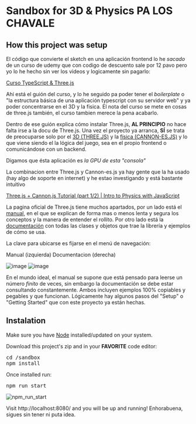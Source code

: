 Sandbox for 3D & Physics PA LOS CHAVALE
=======================================

How this project was setup
--------------------------
El código que convierte el sketch en una aplicación frontend lo he _sacado_ de un curso de udemy que con codigo de descuento sale por 12 pavo pero yo lo he hecho sin ver los videos y logicamente sin pagarlo:

[Curso TypeScript & Three.js](https://sbcode.net/threejs/introduction/)

Ahí está el guión del curso, y lo he seguido pa poder tener el _boilerplate_ o "la estructura básica de una aplicación typescript con su servidor web" y ya poder concentrarse en el 3D y la fisica. El nota del curso se mete en cosas de three.js también, el curso tambien merece la pena acabarlo.

Dentro de ese guión explica cómo instalar Three.js, **AL PRINCIPIO** no hace falta irse a la docu de Three.js. Una vez el proyecto ya arranca, **SÍ** se trata de preocuparse solo por el [3D (THREE.JS)](https://threejs.org/manual/#en/fundamentals) y la [física (CANNON-ES.JS)](https://pmndrs.github.io/cannon-es/docs/) y lo que viene siendo el la lógica del juego, sea en el propio frontend o comunicándose con un backend.

Digamos que ésta aplicación es _la GPU de esta "consola"_

La combinacion entre Three.js y Cannon-es.js ya hay gente que la ha usado (hay algo de soporte en internet) y he estao investigando y está bastante intuitivo

[Three.js + Cannon.js Tutorial (part 1/2) | Intro to Physics with JavaScript](https://www.youtube.com/watch?v=Ht1JzJ6kB7g)

La pagina oficial de Three.js tiene muchos apartados, por un lado está el [manual](https://threejs.org/manual/#en/fundamentals), en el que se explican de forma mas o menos lenta y segura los conceptos y la manera de entender el rollito. 
Por otro lado está la [documentación](https://threejs.org/docs/index.html#manual/en/introduction/Creating-a-scene) con todas las clases y objetos que trae la librería y ejemplos de cómo se usa.

La clave para ubicarse es fijarse en el menú de navegación:

Manual (izquierda)   Documentacion (derecha)

![image](https://user-images.githubusercontent.com/22574140/205631557-a2b08afd-2d81-415a-9088-0adb1e65cffb.png)  ![image](https://user-images.githubusercontent.com/22574140/205631646-82912ee0-932b-4239-a34e-c03eba7091f7.png)

En el mundo ideal, el manual se supone que está pensado para leerse un número _finito_ de veces, sin embargo la documentación se debe estar consultando constantemente. 
Ambos incluyen ejemplos 100% copiables y pegables y que funcionan. 
Lógicamente hay algunos pasos del "Setup" o "Getting Started" que con este proyecto ya están hechas.

Instalation
-----------
Make sure you have [Node](https://nodejs.org/en/download/) installed/updated on your system.

Download this project's zip and in your **FAVORITE** code editor:
<pre>
cd /sandbox
npm install
</pre>
Once installed run:
<pre>npm run start</pre> 

![npm_run_start](https://user-images.githubusercontent.com/22574140/205627698-06f78ec1-4d09-40b3-9c91-2b1bafb17aea.png)

Visit http://localhost:8080/ and you will be up and running! 
Enhorabuena, sigues sin tener ni puta idea.
